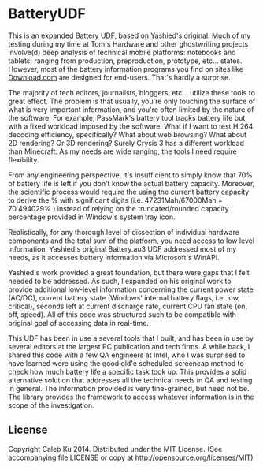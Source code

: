 BatteryUDF
==========
This is an expanded Battery UDF, based on [Yashied's original](http://yashied.ru/ProjectFiles/UDF/Battery.au3). Much of my testing during my time at Tom's Hardware and other ghostwriting projects involve(d) deep analysis of technical mobile platforms: notebooks and tablets; ranging from production, preproduction, prototype, etc... states. However, most of the battery information programs you find on sites like [Download.com](http://www.download.com) are designed for end-users. That's hardly a surprise.

The majority of tech editors, journalists, bloggers, etc... utilize these tools to great effect. The problem is that usually, you're only touching the surface of what is very important information, and you're often limited by the nature of the software. For example, PassMark's battery tool tracks battery life but with a fixed workload imposed by the software. What if I want to test H.264 decoding efficiency, specifically? What about web browsing? What about 2D rendering? Or 3D rendering? Surely Crysis 3 has a different workload than Minecraft. As my needs are wide ranging, the tools I need require flexibility.

From any engineering perspective, it's insufficient to simply know that 70% of battery life is left if you don't know the actual battery capacity. Moreover, the scientific process would require the using the current battery capacity to derive the % with significant digits (i.e. 47231Mah/67000Mah = 70.494029% ) instead of relying on the truncated/rounded capacity percentage provided in Window's system tray icon.

Realistically, for any thorough level of dissection of individual hardware components and the total sum of the platform, you need access to low level information. Yashied's original Battery.au3 UDF addressed most of my needs, as it accesses battery information via Microsoft's WinAPI. 

Yashied's work provided a great foundation, but there were gaps that I felt needed to be addressed. As such, I expanded on his original work to provide additional low-level information concerning the current power state (AC/DC), current battery state (Windows' internal battery flags, i.e. low, critical), seconds left at current discharge rate, current CPU fan state (on, off, speed). All of this code was structured such to be compatible with original goal of accessing data in real-time.

This UDF has been in use a several tools that I built, and has been in use by several editors at the largest PC publication and tech firms. A while back, I shared this code with a few QA engineers at Intel, who I was surprised to have learned were using the good old'e scheduled screencap method to check how much battery life a specific task took up. This provides a solid alternative solution that addresses all the technical needs in QA and testing in general. The information provided is very fine-grained, but need not be. The library provides the framework to access whatever information is in the scope of the investigation.

## License

Copyright Caleb Ku 2014. Distributed under the MIT License. (See accompanying file LICENSE or copy at http://opensource.org/licenses/MIT)
